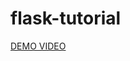 # flask-tutorial
















[DEMO VIDEO](https://drive.google.com/file/d/1ExtDqoJyHEyVMV84RqCw6IM7qSPP7gic/view?usp=sharing)
